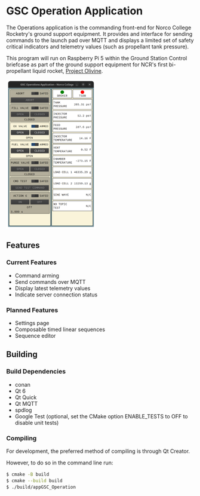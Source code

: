# GSC Operation Application
The Operations application is the commanding front-end for Norco College Rocketry's ground support equipment. It provides and interface for sending commands to the launch pad over MQTT and displays a limited set of safety critical indicators and telemetry values (such as propellant tank pressure).

This program will run on Raspberry Pi 5 within the Ground Station Control briefcase as part of the ground support equipment for NCR's first bi-propellant liquid rocket, [Project Olivine](https://github.com/orgs/Norco-College-Rocketry/projects/1?pane=info).

<img src="./docs/screencap.png" alt="Screencap of GSC Operations Appliation UI" width="240px" height="400px"/>

## Features

### Current Features
- Command arming
- Send commands over MQTT
- Display latest telemetry values
- Indicate server connection status

### Planned Features
- Settings page
- Composable timed linear sequences
- Sequence editor

## Building

### Build Dependencies
- conan
- Qt 6
- Qt Quick
- Qt MQTT
- spdlog
- Google Test (optional, set the CMake option ENABLE_TESTS to OFF to disable unit tests)

### Compiling
For development, the preferred method of compiling is through Qt Creator.

However, to do so in the command line run:
```bash
$ cmake -B build
$ cmake --build build
$ ./build/appGSC_Operation
```
